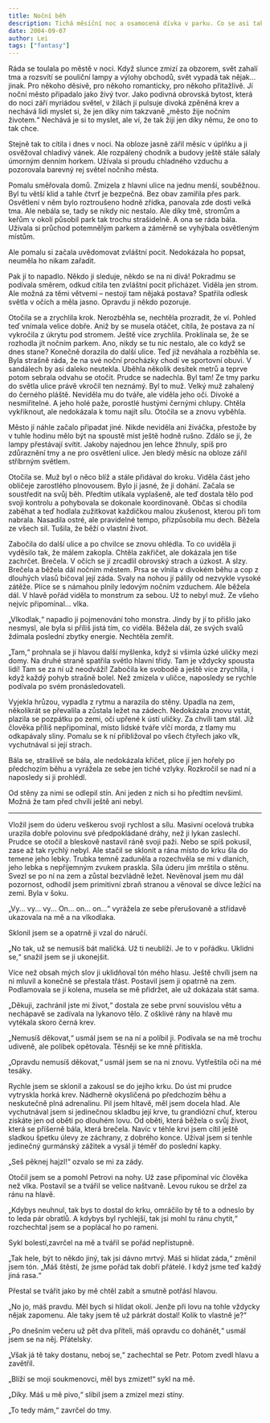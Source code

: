 ```yaml
---
title: Noční běh
description: Tichá měsíční noc a osamocená dívka v parku. Co se asi tak může stát?
date: 2004-09-07
author: Lei
tags: ["fantasy"]
---
```


Ráda se toulala po městě v noci. Když slunce zmizí za obzorem, svět zahalí tma a rozsvítí se pouliční lampy a výlohy obchodů, svět vypadá tak nějak... jinak. Pro někoho děsivě, pro někoho romanticky, pro někoho přitažlivě. Jí noční město připadalo jako živý tvor. Jako podivná obrovská bytost, která do noci září myriádou světel, v žilách jí pulsuje divoká zpěněná krev a nechává lidi myslet si, že jen díky nim takzvaně „město žije nočním životem.“ Nechává je si to myslet, ale ví, že tak žijí jen díky němu, že ono to tak chce.

Stejně tak to cítila i dnes v noci. Na obloze jasně zářil měsíc v úplňku a ji osvěžoval chladivý vánek. Ale rozpálený chodník a budovy ještě stále sálaly úmorným denním horkem. Užívala si proudu chladného vzduchu a pozorovala barevný rej světel nočního města.

Pomalu směřovala domů. Zmizela z hlavní ulice na jednu menší, souběžnou. Byl tu větší klid a tahle čtvrť je bezpečná. Bez obav zamířila přes park. Osvětlení v něm bylo roztroušeno hodně zřídka, panovala zde dosti velká tma. Ale nebála se, tady se nikdy nic nestalo. Ale díky tmě, stromům a keřům v okolí působil park tak trochu strašidelně. A ona se ráda bála. Užívala si průchod potemnělým parkem a záměrně se vyhýbala osvětleným místům.

Ale pomalu si začala uvědomovat zvláštní pocit. Nedokázala ho popsat, neuměla ho nikam zařadit.

Pak jí to napadlo. Někdo ji sleduje, někdo se na ni dívá! Pokradmu se podívala směrem, odkud cítila ten zvláštní pocit přicházet. Viděla jen strom. Ale možná za těmi větvemi – nestojí tam nějaká postava? Spatřila odlesk světla v očích a měla jasno. Opravdu ji někdo pozoruje.

Otočila se a zrychlila krok. Nerozběhla se, nechtěla prozradit, že ví. Pohled teď vnímala velice dobře. Aniž by se musela otáčet, cítila, že postava za ní vykročila z úkrytu pod stromem. Ještě více zrychlila. Proklínala se, že se rozhodla jít nočním parkem. Ano, nikdy se tu nic nestalo, ale co když se dnes stane? Konečně dorazila do další ulice. Teď již neváhala a rozběhla se. Byla strašně ráda, že na své noční procházky chodí ve sportovní obuvi. V sandálech by asi daleko neutekla. Uběhla několik desítek metrů a teprve potom sebrala odvahu se otočit. Prudce se nadechla. Byl tam! Ze tmy parku do světla ulice právě vkročil ten neznámý. Byl to muž. Velký muž zahalený do černého pláště. Neviděla mu do tváře, ale viděla jeho oči. Divoké a nesmiřitelné. A jeho holé paže, porostlé hustými černými chlupy. Chtěla vykřiknout, ale nedokázala k tomu najít sílu. Otočila se a znovu vyběhla.

Město jí náhle začalo připadat jiné. Nikde neviděla ani živáčka, přestože by v tuhle hodinu mělo být na spoustě míst ještě hodně rušno. Zdálo se jí, že lampy přestávají svítit. Jakoby najednou jen lehce žhnuly, spíš pro zdůraznění tmy a ne pro osvětlení ulice. Jen bledý měsíc na obloze zářil stříbrným světlem.

Otočila se. Muž byl o něco blíž a stále přidával do kroku. Viděla část jeho obličeje zarostlého plnovousem. Bylo jí jasné, že ji dohání. Začala se soustředit na svůj běh. Předtím utíkala vyplašeně, ale teď dostala tělo pod svoji kontrolu a pohybovala se dokonale koordinovaně. Občas si chodila zaběhat a teď hodlala zužitkovat každičkou malou zkušenost, kterou při tom nabrala. Nasadila ostré, ale pravidelné tempo, přizpůsobila mu dech. Běžela ze všech sil. Tušila, že běží o vlastní život.

Zabočila do další ulice a po chvilce se znovu ohlédla. To co uviděla ji vyděsilo tak, že málem zakopla. Chtěla zakřičet, ale dokázala jen tiše zachrčet. Brečela. V očích se jí zrcadlil obrovský strach a úzkost. A slzy. Brečela a běžela dál nočním městem. Prsa se vlnila v divokém běhu a cop z dlouhých vlasů bičoval její záda. Svaly na nohou jí pálily od nezvykle vysoké zátěže. Plíce se s námahou plnily ledovým nočním vzduchem. Ale běžela dál. V hlavě pořád viděla to monstrum za sebou. Už to nebyl muž. Ze všeho nejvíc připomínal... vlka.

„Vlkodlak,“ napadlo ji pojmenování toho monstra. Jindy by jí to přišlo jako nesmysl, ale byla si příliš jistá tím, co viděla. Běžela dál, ze svých svalů ždímala poslední zbytky energie. Nechtěla zemřít.

„Tam,“ prohnala se jí hlavou další myšlenka, když si všimla úzké uličky mezi domy. Na druhé straně spatřila světlo hlavní třídy. Tam je vždycky spousta lidí! Tam se za ní už neodváží! Zabočila ke svobodě a ještě více zrychlila, i když každý pohyb strašně bolel. Než zmizela v uličce, naposledy se rychle podívala po svém pronásledovateli.

Vyjekla hrůzou, vypadla z rytmu a narazila do stěny. Upadla na zem, několikrát se převalila a zůstala ležet na zádech. Nedokázala znovu vstát, plazila se pozpátku po zemi, oči upřené k ústí uličky. Za chvíli tam stál. Již člověka příliš nepřipomínal, místo lidské tváře vlčí morda, z tlamy mu odkapávaly sliny. Pomalu se k ní přibližoval po všech čtyřech jako vlk, vychutnával si její strach.

Bála se, strašlivě se bála, ale nedokázala křičet, plíce jí jen hořely po předchozím běhu a vyrážela ze sebe jen tiché vzlyky. Rozkročil se nad ní a naposledy si ji prohlédl.

Od stěny za nimi se odlepil stín. Ani jeden z nich si ho předtím nevšiml. Možná že tam před chvílí ještě ani nebyl.

<hr class="hr-text" data-content="* * *">

Vložil jsem do úderu veškerou svoji rychlost a sílu. Masivní ocelová trubka urazila dobře polovinu své předpokládané dráhy, než ji lykan zaslechl. Prudce se otočil a bleskově nastavil ráně svoji paži. Nebo se spíš pokusil, zase až tak rychlý nebyl. Ale stačil se sklonit a rána místo do krku šla do temene jeho lebky. Trubka temně zaduněla a rozechvěla se mi v dlaních, jeho lebka s nepříjemným zvukem praskla. Síla úderu jím mrštila o stěnu. Svezl se po ní na zem a zůstal bezvládně ležet. Nevěnoval jsem mu dál pozornost, odhodil jsem primitivní zbraň stranou a věnoval se dívce ležící na zemi. Byla v šoku.

„Vy... vy... vy... On... on... on...“ vyrážela ze sebe přerušovaně a střídavě ukazovala na mě a na vlkodlaka.

Sklonil jsem se a opatrně ji vzal do náručí.

„No tak, už se nemusíš bát maličká. Už ti neublíží. Je to v pořádku. Uklidni se,“ snažil jsem se ji ukonejšit.

Více než obsah mých slov ji uklidňoval tón mého hlasu. Ještě chvíli jsem na ni mluvil a konečně se přestala třást. Postavil jsem ji opatrně na zem. Podlamovala se jí kolena, musela se mě přidržet, ale už dokázala stát sama.

„Děkuji, zachránil jste mi život,“ dostala ze sebe první souvislou větu a nechápavě se zadívala na lykanovo tělo. Z ošklivé rány na hlavě mu vytékala skoro černá krev.

„Nemusíš děkovat,“ usmál jsem se na ní a políbil ji. Podívala se na mě trochu udiveně, ale polibek opětovala. Těsněji se ke mně přitiskla.

„Opravdu nemusíš děkovat,“ usmál jsem se na ni znovu. Vytřeštila oči na mé tesáky.

Rychle jsem se sklonil a zakousl se do jejího krku. Do úst mi prudce vytryskla horká krev. Nádherně okysličená po předchozím běhu a neskutečně plná adrenalinu. Pil jsem hltavě, měl jsem docela hlad. Ale vychutnával jsem si jedinečnou skladbu její krve, tu grandiózní chuť, kterou získáte jen od oběti po dlouhém lovu. Od oběti, která běžela o svůj život, která se příšerně bála, která brečela. Navíc v téhle krvi jsem cítil ještě sladkou špetku úlevy ze záchrany, z dobrého konce. Užíval jsem si tenhle jedinečný gurmánský zážitek a vysál ji téměř do poslední kapky.

„Seš pěknej hajzl!“ ozvalo se mi za zády.

Otočil jsem se a pomohl Petrovi na nohy. Už zase připomínal víc člověka než vlka. Postavil se a tvářil se velice naštvaně. Levou rukou se držel za ránu na hlavě.

„Kdybys neuhnul, tak bys to dostal do krku, omráčilo by tě to a odneslo by to leda pár obratlů. A kdybys byl rychlejší, tak jsi mohl tu ránu chytit,“ rozchechtal jsem se a poplácal ho po rameni.

Sykl bolestí,zavrčel na mě a tvářil se pořád nepřístupně.

„Tak hele, být to někdo jiný, tak jsi dávno mrtvý. Máš si hlídat záda,“ změnil jsem tón. „Máš štěstí, že jsme pořád tak dobří přátelé. I když jsme teď každý jiná rasa.“

Přestal se tvářit jako by mě chtěl zabít a smutně potřásl hlavou.

„No jo, máš pravdu. Měl bych si hlídat okolí. Jenže při lovu na tohle vždycky nějak zapomenu. Ale taky jsem tě už párkrát dostal! Kolik to vlastně je?“

„Po dnešním večeru už pět dva příteli, máš opravdu co dohánět,“ usmál jsem se na něj. Přátelsky.

„Však já tě taky dostanu, neboj se,“ zachechtal se Petr. Potom zvedl hlavu a zavětřil.

„Blíží se moji soukmenovci, měl bys zmizet!“ sykl na mě.

„Díky. Máš u mě pivo,“ slíbil jsem a zmizel mezi stíny.

„To tedy mám,“ zavrčel do tmy.
